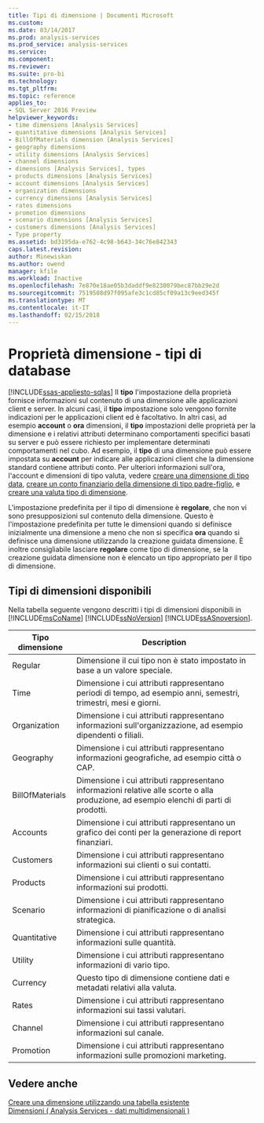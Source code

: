 ```yaml
---
title: Tipi di dimensione | Documenti Microsoft
ms.custom: 
ms.date: 03/14/2017
ms.prod: analysis-services
ms.prod_service: analysis-services
ms.service: 
ms.component: 
ms.reviewer: 
ms.suite: pro-bi
ms.technology: 
ms.tgt_pltfrm: 
ms.topic: reference
applies_to:
- SQL Server 2016 Preview
helpviewer_keywords:
- time dimensions [Analysis Services]
- quantitative dimensions [Analysis Services]
- BillOfMaterials dimension [Analysis Services]
- geography dimensions
- utility dimensions [Analysis Services]
- channel dimensions
- dimensions [Analysis Services], types
- products dimensions [Analysis Services]
- account dimensions [Analysis Services]
- organization dimensions
- currency dimensions [Analysis Services]
- rates dimensions
- promotion dimensions
- scenario dimensions [Analysis Services]
- customers dimensions [Analysis Services]
- Type property
ms.assetid: bd3195da-e762-4c98-b643-34c76e842343
caps.latest.revision: 
author: Minewiskan
ms.author: owend
manager: kfile
ms.workload: Inactive
ms.openlocfilehash: 7e870e18ae05b3daddf9e8230079bec87bb29e2d
ms.sourcegitcommit: 7519508d97f095afe3c1cd85cf09a13c9eed345f
ms.translationtype: MT
ms.contentlocale: it-IT
ms.lasthandoff: 02/15/2018
---
```

# <a name="database-dimension-properties---types"></a>Proprietà dimensione - tipi di database
[!INCLUDE[ssas-appliesto-sqlas](../../includes/ssas-appliesto-sqlas.md)]
Il **tipo** l'impostazione della proprietà fornisce informazioni sul contenuto di una dimensione alle applicazioni client e server. In alcuni casi, il **tipo** impostazione solo vengono fornite indicazioni per le applicazioni client ed è facoltativo. In altri casi, ad esempio **account** o **ora** dimensioni, il **tipo** impostazioni delle proprietà per la dimensione e i relativi attributi determinano comportamenti specifici basati su server e può essere richiesto per implementare determinati comportamenti nel cubo. Ad esempio, il **tipo** di una dimensione può essere impostata su **account** per indicare alle applicazioni client che la dimensione standard contiene attributi conto. Per ulteriori informazioni sull'ora, l'account e dimensioni di tipo valuta, vedere [creare una dimensione di tipo data](../../analysis-services/multidimensional-models/database-dimensions-create-a-date-type-dimension.md), [creare un conto finanziario della dimensione di tipo padre-figlio](../../analysis-services/multidimensional-models/database-dimensions-finance-account-of-parent-child-type.md), e [creare una valuta tipo di dimensione](../../analysis-services/multidimensional-models/database-dimensions-create-a-currency-type-dimension.md).  
  
 L'impostazione predefinita per il tipo di dimensione è **regolare**, che non vi sono presupposizioni sul contenuto della dimensione. Questo è l'impostazione predefinita per tutte le dimensioni quando si definisce inizialmente una dimensione a meno che non si specifica **ora** quando si definisce una dimensione utilizzando la creazione guidata dimensione. È inoltre consigliabile lasciare **regolare** come tipo di dimensione, se la creazione guidata dimensione non è elencato un tipo appropriato per il tipo di dimensione.  
  
## <a name="available-dimension-types"></a>Tipi di dimensioni disponibili  
 Nella tabella seguente vengono descritti i tipi di dimensioni disponibili in [!INCLUDE[msCoName](../../includes/msconame-md.md)] [!INCLUDE[ssNoVersion](../../includes/ssnoversion-md.md)] [!INCLUDE[ssASnoversion](../../includes/ssasnoversion-md.md)].  
  
|Tipo dimensione|Description|  
|--------------------|-----------------|  
|Regular|Dimensione il cui tipo non è stato impostato in base a un valore speciale.|  
|Time|Dimensione i cui attributi rappresentano periodi di tempo, ad esempio anni, semestri, trimestri, mesi e giorni.|  
|Organization|Dimensione i cui attributi rappresentano informazioni sull'organizzazione, ad esempio dipendenti o filiali.|  
|Geography|Dimensione i cui attributi rappresentano informazioni geografiche, ad esempio città o CAP.|  
|BillOfMaterials|Dimensione i cui attributi rappresentano informazioni relative alle scorte o alla produzione, ad esempio elenchi di parti di prodotti.|  
|Accounts|Dimensione i cui attributi rappresentano un grafico dei conti per la generazione di report finanziari.|  
|Customers|Dimensione i cui attributi rappresentano informazioni sui clienti o sui contatti.|  
|Products|Dimensione i cui attributi rappresentano informazioni sui prodotti.|  
|Scenario|Dimensione i cui attributi rappresentano informazioni di pianificazione o di analisi strategica.|  
|Quantitative|Dimensione i cui attributi rappresentano informazioni sulle quantità.|  
|Utility|Dimensione i cui attributi rappresentano informazioni di vario tipo.|  
|Currency|Questo tipo di dimensione contiene dati e metadati relativi alla valuta.|  
|Rates|Dimensione i cui attributi rappresentano informazioni sui tassi valutari.|  
|Channel|Dimensione i cui attributi rappresentano informazioni sul canale.|  
|Promotion|Dimensione i cui attributi rappresentano informazioni sulle promozioni marketing.|  
  
## <a name="see-also"></a>Vedere anche  
 [Creare una dimensione utilizzando una tabella esistente](../../analysis-services/multidimensional-models/create-a-dimension-by-using-an-existing-table.md)   
 [Dimensioni &#40; Analysis Services - dati multidimensionali &#41;](../../analysis-services/multidimensional-models-olap-logical-dimension-objects/dimensions-analysis-services-multidimensional-data.md)  
  
  

